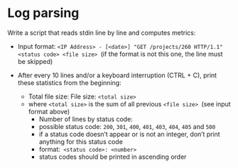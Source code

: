 # Log parsing

Write a script that reads stdin line by line and computes metrics:

- Input format: `<IP Address> - [<date>] "GET /projects/260 HTTP/1.1" <status code> <file size> `(if the format is not this one, the line must be skipped)

- After every 10 lines and/or a keyboard interruption (CTRL + C), print these statistics from the beginning:
    - Total file size: File size: `<total size>`
    - where `<total size>` is the sum of all previous `<file size> `(see input format above)
        - Number of lines by status code:
        - possible status code: `200`, `301`, `400`, `401`, `403`, `404`, `405` and `500`
        - if a status code doesn’t appear or is not an integer, don’t print anything for this status code
        - format:` <status code>: <number>`
        - status codes should be printed in ascending order